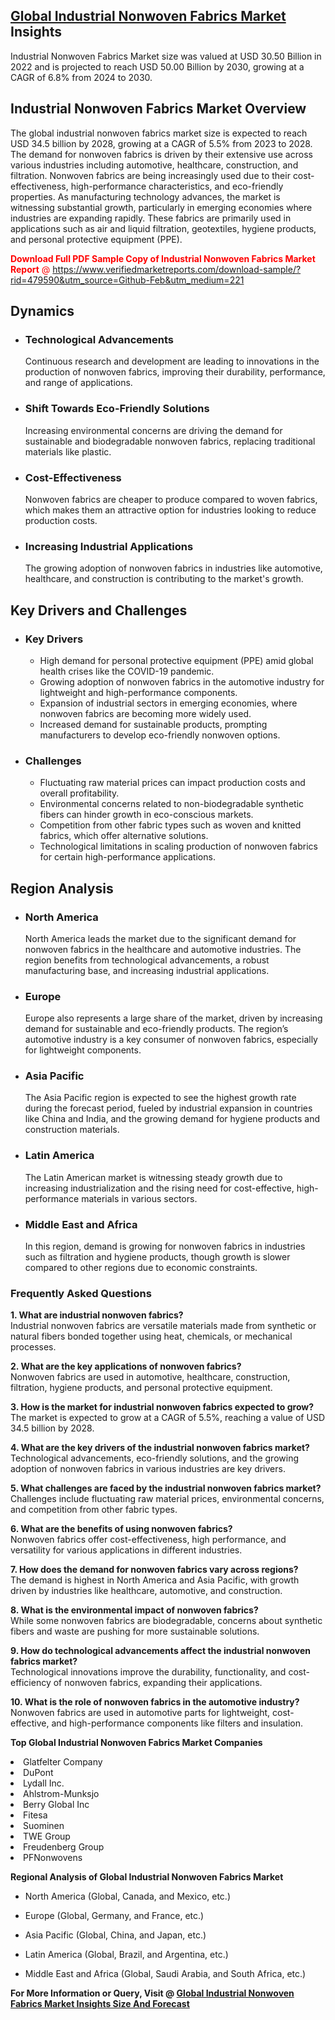 <h2><a href="https://www.verifiedmarketreports.com/download-sample/?rid=479590&amp;utm_source=Github&amp;utm_medium=221" target="_blank">Global Industrial Nonwoven Fabrics Market</a> Insights</h2><p>Industrial Nonwoven Fabrics Market size was valued at USD 30.50 Billion in 2022 and is projected to reach USD 50.00 Billion by 2030, growing at a CAGR of 6.8% from 2024 to 2030.</p><p> <h2>Industrial Nonwoven Fabrics Market Overview</h2> <p>The global industrial nonwoven fabrics market size is expected to reach USD 34.5 billion by 2028, growing at a CAGR of 5.5% from 2023 to 2028. The demand for nonwoven fabrics is driven by their extensive use across various industries including automotive, healthcare, construction, and filtration. Nonwoven fabrics are being increasingly used due to their cost-effectiveness, high-performance characteristics, and eco-friendly properties. As manufacturing technology advances, the market is witnessing substantial growth, particularly in emerging economies where industries are expanding rapidly. These fabrics are primarily used in applications such as air and liquid filtration, geotextiles, hygiene products, and personal protective equipment (PPE).<br><p><span class=""><span style="color: #ff0000;"><strong>Download Full PDF Sample Copy of Industrial Nonwoven Fabrics Market Report</strong> @ </span><a href="https://www.verifiedmarketreports.com/download-sample/?rid=479590&amp;utm_source=Github-Feb&amp;utm_medium=221" target="_blank">https://www.verifiedmarketreports.com/download-sample/?rid=479590&amp;utm_source=Github-Feb&amp;utm_medium=221</a></span></p></p> <h2>Dynamics</h2> <ul> <li><h3>Technological Advancements</h3> Continuous research and development are leading to innovations in the production of nonwoven fabrics, improving their durability, performance, and range of applications.</li> <li><h3>Shift Towards Eco-Friendly Solutions</h3> Increasing environmental concerns are driving the demand for sustainable and biodegradable nonwoven fabrics, replacing traditional materials like plastic.</li> <li><h3>Cost-Effectiveness</h3> Nonwoven fabrics are cheaper to produce compared to woven fabrics, which makes them an attractive option for industries looking to reduce production costs.</li> <li><h3>Increasing Industrial Applications</h3> The growing adoption of nonwoven fabrics in industries like automotive, healthcare, and construction is contributing to the market's growth.</li> </ul> <h2>Key Drivers and Challenges</h2> <ul> <li><h3>Key Drivers</h3> <ul> <li>High demand for personal protective equipment (PPE) amid global health crises like the COVID-19 pandemic.</li> <li>Growing adoption of nonwoven fabrics in the automotive industry for lightweight and high-performance components.</li> <li>Expansion of industrial sectors in emerging economies, where nonwoven fabrics are becoming more widely used.</li> <li>Increased demand for sustainable products, prompting manufacturers to develop eco-friendly nonwoven options.</li> </ul> </li> <li><h3>Challenges</h3> <ul> <li>Fluctuating raw material prices can impact production costs and overall profitability.</li> <li>Environmental concerns related to non-biodegradable synthetic fibers can hinder growth in eco-conscious markets.</li> <li>Competition from other fabric types such as woven and knitted fabrics, which offer alternative solutions.</li> <li>Technological limitations in scaling production of nonwoven fabrics for certain high-performance applications.</li> </ul> </li> </ul> <h2>Region Analysis</h2> <ul> <li><h3>North America</h3> North America leads the market due to the significant demand for nonwoven fabrics in the healthcare and automotive industries. The region benefits from technological advancements, a robust manufacturing base, and increasing industrial applications.</li> <li><h3>Europe</h3> Europe also represents a large share of the market, driven by increasing demand for sustainable and eco-friendly products. The region’s automotive industry is a key consumer of nonwoven fabrics, especially for lightweight components.</li> <li><h3>Asia Pacific</h3> The Asia Pacific region is expected to see the highest growth rate during the forecast period, fueled by industrial expansion in countries like China and India, and the growing demand for hygiene products and construction materials.</li> <li><h3>Latin America</h3> The Latin American market is witnessing steady growth due to increasing industrialization and the rising need for cost-effective, high-performance materials in various sectors.</li> <li><h3>Middle East and Africa</h3> In this region, demand is growing for nonwoven fabrics in industries such as filtration and hygiene products, though growth is slower compared to other regions due to economic constraints.</li> </ul> <h3>Frequently Asked Questions</h3> <p><strong>1. What are industrial nonwoven fabrics?</strong><br>Industrial nonwoven fabrics are versatile materials made from synthetic or natural fibers bonded together using heat, chemicals, or mechanical processes.</p> <p><strong>2. What are the key applications of nonwoven fabrics?</strong><br>Nonwoven fabrics are used in automotive, healthcare, construction, filtration, hygiene products, and personal protective equipment.</p> <p><strong>3. How is the market for industrial nonwoven fabrics expected to grow?</strong><br>The market is expected to grow at a CAGR of 5.5%, reaching a value of USD 34.5 billion by 2028.</p> <p><strong>4. What are the key drivers of the industrial nonwoven fabrics market?</strong><br>Technological advancements, eco-friendly solutions, and the growing adoption of nonwoven fabrics in various industries are key drivers.</p> <p><strong>5. What challenges are faced by the industrial nonwoven fabrics market?</strong><br>Challenges include fluctuating raw material prices, environmental concerns, and competition from other fabric types.</p> <p><strong>6. What are the benefits of using nonwoven fabrics?</strong><br>Nonwoven fabrics offer cost-effectiveness, high performance, and versatility for various applications in different industries.</p> <p><strong>7. How does the demand for nonwoven fabrics vary across regions?</strong><br>The demand is highest in North America and Asia Pacific, with growth driven by industries like healthcare, automotive, and construction.</p> <p><strong>8. What is the environmental impact of nonwoven fabrics?</strong><br>While some nonwoven fabrics are biodegradable, concerns about synthetic fibers and waste are pushing for more sustainable solutions.</p> <p><strong>9. How do technological advancements affect the industrial nonwoven fabrics market?</strong><br>Technological innovations improve the durability, functionality, and cost-efficiency of nonwoven fabrics, expanding their applications.</p> <p><strong>10. What is the role of nonwoven fabrics in the automotive industry?</strong><br>Nonwoven fabrics are used in automotive parts for lightweight, cost-effective, and high-performance components like filters and insulation.</p> </p><p><strong>Top Global Industrial Nonwoven Fabrics Market Companies</strong></p><div data-test-id=""><p><li>Glatfelter Company</li><li> DuPont</li><li> Lydall Inc.</li><li> Ahlstrom-Munksjo</li><li> Berry Global Inc</li><li> Fitesa</li><li> Suominen</li><li> TWE Group</li><li> Freudenberg Group</li><li> PFNonwovens</li></p><div><strong>Regional Analysis of&nbsp;Global Industrial Nonwoven Fabrics Market</strong></div><ul><li dir="ltr"><p dir="ltr">North America&nbsp;(Global, Canada, and Mexico, etc.)</p></li><li dir="ltr"><p dir="ltr">Europe (Global, Germany, and France, etc.)</p></li><li dir="ltr"><p dir="ltr">Asia Pacific&nbsp;(Global, China, and Japan, etc.)</p></li><li dir="ltr"><p dir="ltr">Latin America&nbsp;(Global, Brazil, and Argentina, etc.)</p></li><li dir="ltr">Middle East and Africa&nbsp;(Global, Saudi Arabia, and South Africa, etc.)</li></ul><p><strong>For More Information or Query, Visit @&nbsp;</strong><strong><a href="https://www.verifiedmarketreports.com/product/industrial-nonwoven-fabrics-market/?utm_source=Github&amp;utm_medium=221" target="_blank">Global Industrial Nonwoven Fabrics Market Insights Size And Forecast</a></strong></p></div>
